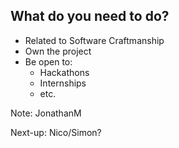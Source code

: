 ## What do you need to do?

* Related to Software Craftmanship
* Own the project
* Be open to:
    * Hackathons
    * Internships
    * etc.

Note:
JonathanM

Next-up: Nico/Simon?